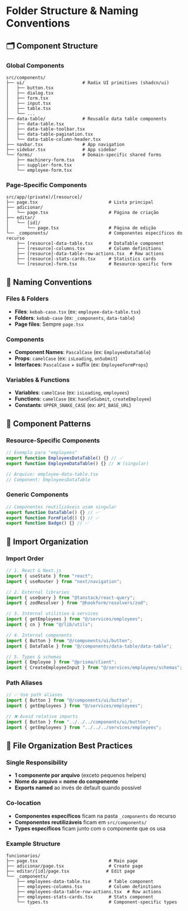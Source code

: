 # Folder Structure & Naming Conventions

## 🗂️ Component Structure

### Global Components

```
src/components/
├── ui/                      # Radix UI primitives (shadcn/ui)
│   ├── button.tsx
│   ├── dialog.tsx
│   ├── form.tsx
│   ├── input.tsx
│   ├── table.tsx
│   └── ...
├── data-table/              # Reusable data table components
│   ├── data-table.tsx
│   ├── data-table-toolbar.tsx
│   ├── data-table-pagination.tsx
│   └── data-table-column-header.tsx
├── navbar.tsx               # App navigation
├── sidebar.tsx              # App sidebar
└── forms/                   # Domain-specific shared forms
    ├── machinery-form.tsx
    ├── supplier-form.tsx
    └── employee-form.tsx
```

### Page-Specific Components

```
src/app/(private)/[resource]/
├── page.tsx                           # Lista principal
├── adicionar/
│   └── page.tsx                       # Página de criação
├── editar/
│   └── [id]/
│       └── page.tsx                   # Página de edição
└── _components/                       # Componentes específicos do recurso
    ├── [resource]-data-table.tsx      # DataTable component
    ├── [resource]-columns.tsx         # Column definitions
    ├── [resource]-data-table-row-actions.tsx  # Row actions
    ├── [resource]-stats-cards.tsx     # Statistics cards
    └── [resource]-form.tsx            # Resource-specific form
```

## 📝 Naming Conventions

### Files & Folders

- **Files**: `kebab-case.tsx` (ex: `employee-data-table.tsx`)
- **Folders**: `kebab-case` (ex: `_components`, `data-table`)
- **Page files**: Sempre `page.tsx`

### Components

- **Component Names**: `PascalCase` (ex: `EmployeeDataTable`)
- **Props**: `camelCase` (ex: `isLoading`, `onSubmit`)
- **Interfaces**: `PascalCase` + suffix (ex: `EmployeeFormProps`)

### Variables & Functions

- **Variables**: `camelCase` (ex: `isLoading`, `employees`)
- **Functions**: `camelCase` (ex: `handleSubmit`, `createEmployee`)
- **Constants**: `UPPER_SNAKE_CASE` (ex: `API_BASE_URL`)

## 🎯 Component Patterns

### Resource-Specific Components

```typescript
// Exemplo para "employees"
export function EmployeesDataTable() {} // ✅
export function EmployeeDataTable() {} // ❌ (singular)

// Arquivo: employee-data-table.tsx
// Component: EmployeesDataTable
```

### Generic Components

```typescript
// Componentes reutilizáveis usam singular
export function DataTable() {} // ✅
export function FormField() {} // ✅
export function Badge() {} // ✅
```

## 📁 Import Organization

### Import Order

```typescript
// 1. React & Next.js
import { useState } from "react";
import { useRouter } from "next/navigation";

// 2. External libraries
import { useQuery } from "@tanstack/react-query";
import { zodResolver } from "@hookform/resolvers/zod";

// 3. Internal utilities & services
import { getEmployees } from "@/services/employees";
import { cn } from "@/lib/utils";

// 4. Internal components
import { Button } from "@/components/ui/button";
import { DataTable } from "@/components/data-table/data-table";

// 5. Types & schemas
import { Employee } from "@prisma/client";
import { CreateEmployeeInput } from "@/services/employees/schemas";
```

### Path Aliases

```typescript
// ✅ Use path aliases
import { Button } from "@/components/ui/button";
import { getEmployees } from "@/services/employees";

// ❌ Avoid relative imports
import { Button } from "../../../components/ui/button";
import { getEmployees } from "../../../services/employees";
```

## 🔧 File Organization Best Practices

### Single Responsibility

- **1 componente por arquivo** (exceto pequenos helpers)
- **Nome do arquivo = nome do componente**
- **Exports named** ao invés de default quando possível

### Co-location

- **Componentes específicos** ficam na pasta `_components` do recurso
- **Componentes reutilizáveis** ficam em `src/components/`
- **Types específicos** ficam junto com o componente que os usa

### Example Structure

```
funcionarios/
├── page.tsx                           # Main page
├── adicionar/page.tsx                 # Create page
├── editar/[id]/page.tsx              # Edit page
└── _components/
    ├── employees-data-table.tsx       # Table component
    ├── employees-columns.tsx          # Column definitions
    ├── employees-data-table-row-actions.tsx  # Row actions
    ├── employees-stats-cards.tsx      # Stats component
    └── types.ts                       # Component-specific types
```
